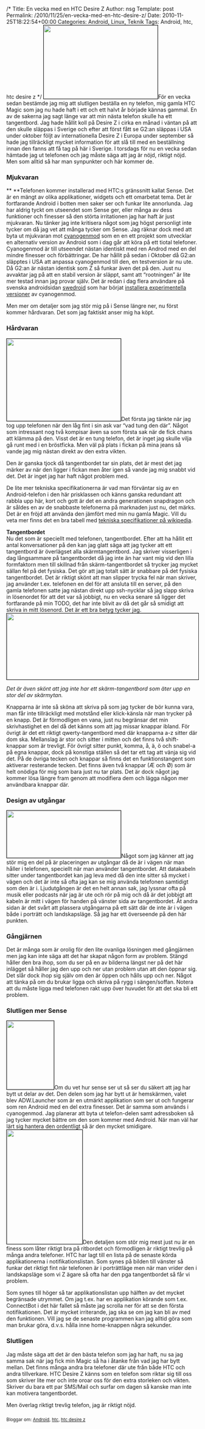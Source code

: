 /*
 Title: En vecka med en HTC Desire Z
 Author: nsg
 Template: post
 Permalink: /2010/11/25/en-vecka-med-en-htc-desire-z/
 Date: 2010-11-25T18:22:54+00:00
 Categories: Android, Linux, Teknik
 Tags: Android, htc, htc desire z
*/
[<img class="size-medium wp-image-907 alignright" style="border: 1px solid black;" title="IMG_4143" src="http://cdn.junkpile.se/2010/11/IMG_4143-300x193.jpg" alt="" width="300" height="193" />][1]För en vecka sedan bestämde jag mig att slutligen beställa en ny telefon, mig gamla HTC Magic som jag nu hade haft i ett och ett halvt år började kännas gammal. En av de sakerna jag sagt länge var att min nästa telefon skulle ha ett tangentbord. Jag hade hållit koll på Desire Z i cirka en månad i väntan på att den skulle släppas i Sverige och efter att först fått se G2:an släppas i USA under oktober följt av internationella Desire Z i Europa under september så hade jag tillräckligt mycket information för att slå till med en beställning innan den fanns att få tag på här i Sverige. I torsdags för nu en vecka sedan hämtade jag ut telefonen och jag måste säga att jag är nöjd, riktigt nöjd. Men som alltid så har man synpunkter och här kommer de.

### Mjukvaran

** **Telefonen kommer installerad med HTC:s gränssnitt kallat Sense. Det är en mängt av olika applikationer, widgets och ett omarbetat tema. Det är fortfarande Android i botten men saker ser och funkar lite annorlunda. Jag har aldrig tyckt om utseendet som Sense ger, eller många av dess funktioner och finesser så den störta irritationen jag har haft är just mjukvaran. Nu tänker jag inte kritisera något som jag högst personligt inte tycker om då jag vet att många tycker om Sense. Jag räknar dock med att byta ut mjukvaran mot [cyanogenmod][2] som en en ett projekt som utvecklar en alternativ version av Android som i dag går att köra på ett tiotal telefoner. Cyanogenmod är till utseendet nästan identiskt med ren Androd med en del mindre finesser och förbättringar. De har hållit på sedan i Oktober då G2:an släpptes i USA att anpassa cyanogenmod till den, en testversion är nu ute. Då G2:an är nästan identisk som Z så funkar även det på den. Just nu avvaktar jag på att en stabil version är släppt, samt att &#8220;rootningen&#8221; är lite mer testad innan jag provar själv. Det är redan i dag flera användare på svenska androidsidan [swedroid][3] som har börjat [installera experimentella versioner][4] av cyanogenmod.

Men mer om detaljer som jag stör mig på i Sense längre ner, nu först kommer hårdvaran. Det som jag faktiskt anser mig ha köpt.

### Hårdvaran

<p style="text-align: center;">
  <p>
    <a href="http://cdn.junkpile.se/2010/11/IMG_4144.jpg"><img class="alignleft size-medium wp-image-908" style="border: 1px solid black;" title="IMG_4144" src="http://nsg.cc/wp-content/uploads/2010/11/IMG_4144-300x216.jpg" alt="" width="300" height="216" /></a>Det första jag tänkte när jag tog upp telefonen när den låg fint i sin ask var &#8220;vad tung den där&#8221;. Något som intressant nog två kompisar även sa som första sak när de fick chans att klämma på den. Visst det är en tung telefon, det är inget jag skulle vilja gå runt med i en bröstficka. Men väl på plats i fickan på mina jeans så vande jag mig nästan direkt av den extra vikten.
  </p>
  
  <p>
    Den är ganska tjock då tangentbordet tar sin plats, det är mest det jag märker av när den ligger i fickan men åter igen så vande jag mig snabbt vid det. Det är inget jag har haft något problem med.
  </p>
  
  <p>
    De lite mer tekniska specifikationerna är vad man förväntar sig av en Android-telefon i den här prisklassen och känns ganska redundant att rabbla upp här, kort och gott är det en andra generationen snapdragon och är såldes en av de snabbaste telefonerna på marknaden just nu, det märks. Det är en fröjd att använda den jämfört med min nu gamla Magic. Vill du veta mer finns det en bra tabell med <a href="http://en.wikipedia.org/wiki/HTC_Desire_Z">tekniska specifikationer på wikipedia</a>.
  </p>
  
  <p style="text-align: left;">
    <strong>Tangentbordet</strong><br /> Nu det som är speciellt med telefonen, tangentbordet. Efter att ha hållit ett antal konversationer på den kan jag glatt säga att jag tycker att ett tangentbord är överlägset alla skärmtangentbord. Jag skriver visserligen i dag långsammare på tangentbordet då jag inte än har vant mig vid den lilla formfaktorn men till skillnad från skärm-tangentbordet så trycker jag mycket sällan fel på det fysiska. Det gör att jag totalt sätt är snabbare på det fysiska tangentbordet. Det är riktigt skönt att man slipper trycka fel när man skriver, jag använder t.ex. telefonen en del för att ansluta till en server, på den gamla telefonen satte jag nästan direkt upp ssh-nycklar så jag slapp skriva in lösenordet för att det var så jobbigt, nu en vecka senare så ligger det fortfarande på min TODO, det har inte blivit av då det går så smidigt att skriva in mitt lösenord. Det är ett bra betyg tycker jag.<a href="http://cdn.junkpile.se/2010/11/IMG_4145.jpg"><img class="size-full wp-image-905 aligncenter" style="border: 1px solid black;" title="IMG_4145" src="http://nsg.cc/wp-content/uploads/2010/11/IMG_4145.jpg" alt="" width="641" height="174" /></a>
  </p>
  
  <p>
    <em>Det är även skönt att jag inte har ett skärm-tangentbord som äter upp en stor del av skärmytan.</em>
  </p>
  
  <p>
    Knapparna är inte så sköna att skriva på som jag tycker de bör kunna vara, man får inte tillräckligt med motstånd eller klick-känsla när man trycker på en knapp. Det är förmodligen en vana, just nu begränsar det min skrivhastighet en del då det känns som att jag missar knappar ibland. För övrigt är det ett riktigt qwerty-tangentbord med där knapparna a-z sitter där dom ska. Mellanslag är stor och sitter i mitten och det finns två shift-knappar som är trevligt. För övrigt sitter punkt, komma, å, ä, ö och snabel-a på egna knappar, dock på konstiga ställen så det tar ett tag att vänja sig vid det. På de övriga tecken och knappar så finns det en funktionstangent som aktiverar resterande tecken. Det finns även två knappar (Æ och Ø) som är helt onödiga för mig som bara just nu tar plats. Det är dock något jag kommer lösa längre fram genom att modifiera dem och lägga någon mer användbara knappar där.
  </p>
  
  <h3>
    Design av utgångar
  </h3>
  
  <p>
    <a href="http://cdn.junkpile.se/2010/11/IMG_4171.jpg"><img class="alignleft size-medium wp-image-900" style="border: 1px solid black;" title="IMG_4171" src="http://nsg.cc/wp-content/uploads/2010/11/IMG_4171-300x124.jpg" alt="" width="300" height="124" /></a>Något som jag känner att jag stör mig en del på är placeringen av utgångar då de är i vägen när man håller i telefonen, speciellt när man använder tangentbordet. Att datakabeln sitter under tangentbordet kan jag leva med då den inte sitter så mycket i vägen och det är inte så ofta jag kan se mig använda telefonen samtidigt som den är i. Ljudutgången är det en helt annan sak, jag lyssnar ofta på musik eller podcasts när jag är ute och rör på mig och då är det jobbigt att kabeln är mitt i vägen för handen på vänster sida av tangentbordet. Åt andra sidan är det svårt att plassera utgångarna på ett sätt där de inte är i vägen både i porträtt och landskapsläge. Så jag har ett överseende på den här punkten.
  </p>
  
  <h3>
    Gångjärnen
  </h3>
  
  <p>
    Det är många som är orolig för den lite ovanliga lösningen med gångjärnen men jag kan inte säga att det har skapat någon form av problem. Stängd håller den bra ihop, som du ser på en av bilderna längst ner på det här inlägget så håller jag den upp och ner utan problem utan att den öppnar sig. Det slår dock ihop sig själv om den är öppen och hålls upp och ner. Något att tänka på om du brukar ligga och skriva på rygg i sängen/soffan. Notera att du måste ligga med telefonen rakt upp över huvudet för att det ska bli ett problem.
  </p>
  
  <h3>
    Slutligen mer Sense
  </h3>
  
  <p>
    <a href="http://cdn.junkpile.se/2010/11/IMG_4162.jpg"><img class="alignleft size-medium wp-image-904" style="border: 1px solid black;" title="IMG_4162" src="http://nsg.cc/wp-content/uploads/2010/11/IMG_4162-207x300.jpg" alt="" width="124" height="180" /></a>Om du vet hur sense ser ut så ser du säkert att jag har bytt ut delar av det. Den delen som jag har bytt ut är hemskärmen, valet blev ADW.Launcher som är en utmärkt applikation som ser ut och fungerar som ren Android med en del extra finesser. Det är samma som används i ﻿cyanogenmod. Jag planerar att byta ut telefon-delen samt adressboken så jag tycker mycket bättre om den som kommer med Android. När man väl har lärt sig hantera den ordentligt så är den mycket smidigare. <a href="http://nsg.cc/wp-content/uploads/2010/11/IMG_4165.jpg"><img class="size-medium wp-image-903 alignright" style="border: 1px solid black;" title="IMG_4165" src="http://nsg.cc/wp-content/uploads/2010/11/IMG_4165-199x300.jpg" alt="" width="199" height="300" /></a>Den detaljen som stör mig mest just nu är en finess som låter riktigt bra på ritbordet och förmodligen är riktigt trevlig på många andra telefoner. HTC har lagt till en lista på de senaste körda applikationerna i notifikationslistan. Som synes på bilden till vänster så funkar det riktigt fint när telefonen är i porträttläge men när man vrider den i landskapsläge som vi Z ägare så ofta har den pga tangentbordet så får vi problem.
  </p>
  
  <p>
    Som synes till höger så tar applikationslistan upp hälften av det mycket begränsade utrymmet. Om jag t.ex. har en applikation körande som t.ex. ConnectBot i det här fallet så måste jag scrolla ner för att se den första notifikationen. Det är mycket irriterande, jag ska se om jag kan bli av med den funktionen. Vill jag se de senaste programmen kan jag alltid göra som man brukar göra, d.v.s. hålla inne home-knappen några sekunder.
  </p>
  
  <h3>
    Slutligen
  </h3>
  
  <p>
    Jag måste säga att det är den bästa telefon som jag har haft, nu sa jag samma sak när jag fick min Magic så ha i åtanke från vad jag har bytt mellan. Det finns många andra bra telefoner där ute från både HTC och andra tillverkare. HTC Desire Z känns som en telefon som riktar sig till oss som skriver lite mer och inte oroar oss för den extra storleken och vikten. Skriver du bara ett par SMS/Mail och surfar om dagen så kanske man inte kan motivera tangentbordet.
  </p>
  
  <p>
    Men överlag riktigt trevlig telefon, jag är riktigt nöjd.
  </p>
  
  <h3>
  </h3>
  
  <small> <p class='technorati-tags'>
    Bloggar om: <a class='technorati-link' href='http://bloggar.se/om/Android' rel='tag' target='_self'>Android</a>, <a class='technorati-link' href='http://bloggar.se/om/htc' rel='tag' target='_self'>htc</a>, <a class='technorati-link' href='http://bloggar.se/om/htc+desire+z' rel='tag' target='_self'>htc desire z</a>
  </p></small>

 [1]: http://cdn.junkpile.se/2010/11/IMG_4143.jpg
 [2]: http://www.cyanogenmod.com
 [3]: http://www.swedroid.se
 [4]: http://www.swedroid.se/forum/showthread.php?t=26299